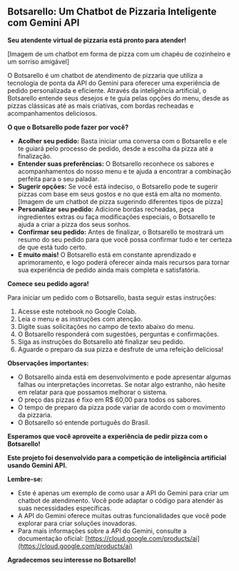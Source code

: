## Botsarello: Um Chatbot de Pizzaria Inteligente com Gemini API

**Seu atendente virtual de pizzaria está pronto para atender!**

[Imagem de um chatbot em forma de pizza com um chapéu de cozinheiro e um sorriso amigável]

O Botsarello é um chatbot de atendimento de pizzaria que utiliza a tecnologia de ponta da API do Gemini para oferecer uma experiência de pedido personalizada e eficiente. Através da inteligência artificial, o Botsarello entende seus desejos e te guia pelas opções do menu, desde as pizzas clássicas até as mais criativas, com bordas recheadas e acompanhamentos deliciosos.

**O que o Botsarello pode fazer por você?**

* **Acolher seu pedido:** Basta iniciar uma conversa com o Botsarello e ele te guiará pelo processo de pedido, desde a escolha da pizza até a finalização.
* **Entender suas preferências:** O Botsarello reconhece os sabores e acompanhamentos do nosso menu e te ajuda a encontrar a combinação perfeita para o seu paladar.
* **Sugerir opções:** Se você está indeciso, o Botsarello pode te sugerir pizzas com base em seus gostos e no que está em alta no momento.
[Imagem de um chatbot de pizza sugerindo diferentes tipos de pizza]
* **Personalizar seu pedido:** Adicione bordas recheadas, peça ingredientes extras ou faça modificações especiais, o Botsarello te ajuda a criar a pizza dos seus sonhos.
* **Confirmar seu pedido:** Antes de finalizar, o Botsarello te mostrará um resumo do seu pedido para que você possa confirmar tudo e ter certeza de que está tudo certo.
* **E muito mais!** O Botsarello está em constante aprendizado e aprimoramento, e logo poderá oferecer ainda mais recursos para tornar sua experiência de pedido ainda mais completa e satisfatória.

**Comece seu pedido agora!**

Para iniciar um pedido com o Botsarello, basta seguir estas instruções:

1. Acesse este notebook no Google Colab.
2. Leia o menu e as instruções com atenção.
3. Digite suas solicitações no campo de texto abaixo do menu.
4. O Botsarello responderá com sugestões, perguntas e confirmações.
5. Siga as instruções do Botsarello até finalizar seu pedido.
6. Aguarde o preparo da sua pizza e desfrute de uma refeição deliciosa!

**Observações importantes:**

* O Botsarello ainda está em desenvolvimento e pode apresentar algumas falhas ou interpretações incorretas. Se notar algo estranho, não hesite em relatar para que possamos melhorar o sistema.
* O preço das pizzas é fixo em R$ 60,00 para todos os sabores.
* O tempo de preparo da pizza pode variar de acordo com o movimento da pizzaria.
* O Botsarello só entende português do Brasil.

**Esperamos que você aproveite a experiência de pedir pizza com o Botsarello!**

**Este projeto foi desenvolvido para a competição de inteligência artificial usando Gemini API.**

**Lembre-se:**

* Este é apenas um exemplo de como usar a API do Gemini para criar um chatbot de atendimento. Você pode adaptar o código para atender às suas necessidades específicas.
* A API do Gemini oferece muitas outras funcionalidades que você pode explorar para criar soluções inovadoras.
* Para mais informações sobre a API do Gemini, consulte a documentação oficial: [https://cloud.google.com/products/ai](https://cloud.google.com/products/ai)

**Agradecemos seu interesse no Botsarello!**
